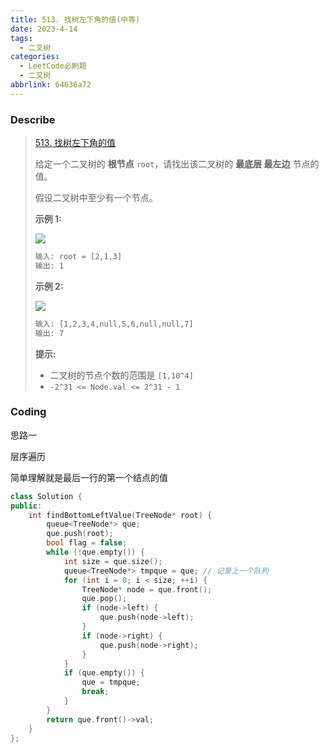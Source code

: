 ```yaml
---
title: 513. 找树左下角的值(中等)
date: 2023-4-14
tags:
  - 二叉树
categories:
  - LeetCode必刷题
  - 二叉树
abbrlink: 64636a72
---
```


### Describe

> [513. 找树左下角的值](https://leetcode.cn/problems/find-bottom-left-tree-value/)
>
> 给定一个二叉树的 **根节点** `root`，请找出该二叉树的 **最底层 最左边** 节点的值。
>
> 假设二叉树中至少有一个节点。
>
>  
>
> **示例 1:**
>
> ![](https://s1.vika.cn/space/2023/04/15/7bfdcb1d2fe045e8a5e0b8192ba4e1a8)
>
> ```txt
> 输入: root = [2,1,3]
> 输出: 1
> ```
>
> **示例 2:**
>
> ![](https://s1.vika.cn/space/2023/04/15/a4734881f0b5416b8ef80c3a75855d70)
>
> ```txt
> 输入: [1,2,3,4,null,5,6,null,null,7]
> 输出: 7
> ```
>
>  
>
> **提示:**
>
> - 二叉树的节点个数的范围是 `[1,10^4]`
> - `-2^31 <= Node.val <= 2^31 - 1` 

### Coding

思路一

层序遍历

简单理解就是最后一行的第一个结点的值

```cpp
class Solution {
public:
    int findBottomLeftValue(TreeNode* root) {
        queue<TreeNode*> que;
        que.push(root);
        bool flag = false;
        while (!que.empty()) {
            int size = que.size();
            queue<TreeNode*> tmpque = que; // 记录上一个队列
            for (int i = 0; i < size; ++i) {
                TreeNode* node = que.front();
                que.pop();
                if (node->left) {
                    que.push(node->left);
                }
                if (node->right) {
                    que.push(node->right);
                }
            }
            if (que.empty()) {
                que = tmpque;
                break;
            }
        }
        return que.front()->val;
    }
};
```


